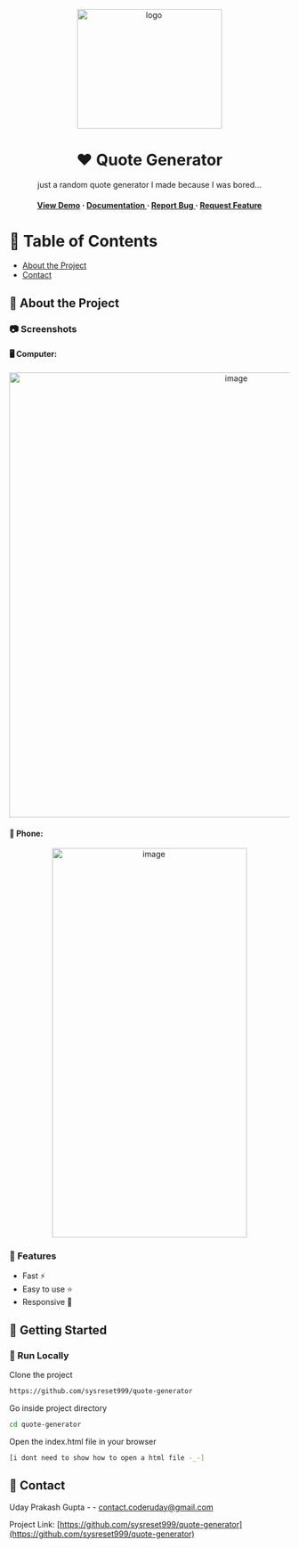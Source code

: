 <div align='center'>

<img src=https://i.ibb.co/jHs2Hbb/image.png alt="logo" width=260 height=215 />

<h1>❤️ Quote Generator</h1>
<p>just a random quote generator I made because I was bored...</p>

<h4> <a href="https://uday-quote-gen.vercel.app/" target=" ">View Demo</a> <span> · </span> <a href="https://github.com/sysreset999/quote-generator/blob/master/README.md"> Documentation </a> <span> · </span> <a href="https://github.com/sysreset999/quote-generator/issues"> Report Bug </a> <span> · </span> <a href="https://github.com/sysreset999/quote-generator/issues"> Request Feature </a> </h4>


</div>

# :notebook_with_decorative_cover: Table of Contents

- [About the Project](#star2-about-the-project)
- [Contact](#handshake-contact)


## :star2: About the Project

### :camera: Screenshots

#### 🖥️ Computer:
<div align="center"> <a href="https://sysreset999.github.io/quote-generator/"><img src="https://i.ibb.co/NYK6QJ8/image.png" alt='image' width='800'/></a> </div>

#### 📱 Phone:
<div align="center"> <a href="https://sysreset999.github.io/quote-generator/"><img src="https://i.ibb.co/NjSwhTS/image.png" alt='image' width='350' height='700'/></a> </div>



### :dart: Features
- Fast ⚡
- Easy to use ⭐
- Responsive 📱


## :toolbox: Getting Started

### :running: Run Locally

Clone the project

```bash
https://github.com/sysreset999/quote-generator
```
Go inside project directory
```bash
cd quote-generator
```
Open the index.html file in your browser
```bash
[i dont need to show how to open a html file -_-]
```


## :handshake: Contact

Uday Prakash Gupta - - contact.coderuday@gmail.com

Project Link: [https://github.com/sysreset999/quote-generator](https://github.com/sysreset999/quote-generator)
